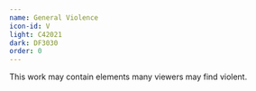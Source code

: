 ```yaml
---
name: General Violence
icon-id: V
light: C42021
dark: DF3030
order: 0
---
```


This work may contain elements many viewers may find violent.